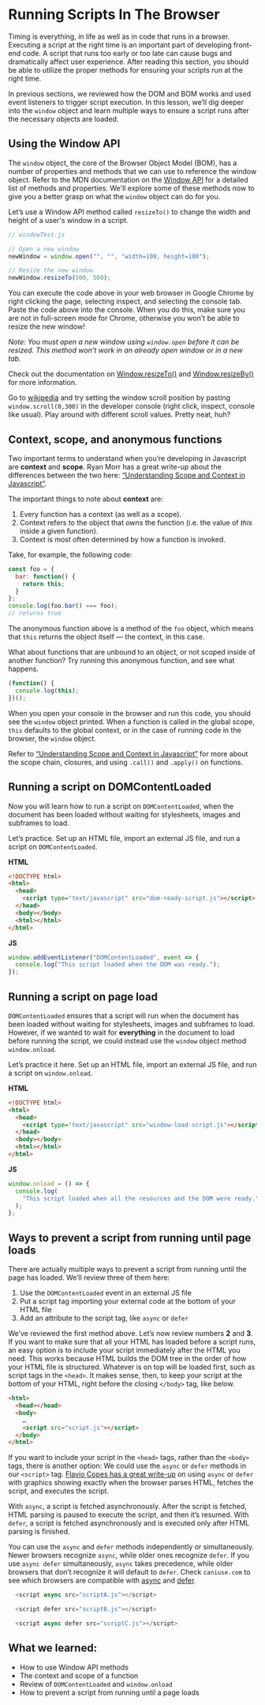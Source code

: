# Running Scripts In The Browser

Timing is everything, in life as well as in code that runs in a browser.
Executing a script at the right time is an important part of developing
front-end code. A script that runs too early or too late can cause bugs and
dramatically affect user experience. After reading this section, you should be
able to utilize the proper methods for ensuring your scripts run at the right
time.

In previous sections, we reviewed how the DOM and BOM works and used event
listeners to trigger script execution. In this lesson, we’ll dig deeper into the
`window` object and learn multiple ways to ensure a script runs after the
necessary objects are loaded.

## Using the Window API

The `window` object, the core of the Browser Object Model (BOM), has a number of
properties and methods that we can use to reference the window object. Refer to
the MDN documentation on the [Window API][1] for a detailed list of methods and
properties. We'll explore some of these methods now to give you a better grasp
on what the `window` object can do for you.

Let’s use a Window API method called `resizeTo()` to change the width and height
of a user's window in a script.

```js
// windowTest.js

// Open a new window
newWindow = window.open("", "", "width=100, height=100");

// Resize the new window
newWindow.resizeTo(500, 500);
```

You can execute the code above in your web browser in Google Chrome by right
clicking the page, selecting inspect, and selecting the console tab. Paste the
code above into the console. When you do this, make sure you are not in
full-screen mode for Chrome, otherwise you won't be able to resize the new
window!

_Note: You must open a new window using `window.open` before it can be resized.
This method won’t work in an already open window or in a new tab._

Check out the documentation on [Window.resizeTo()][2] and [Window.resizeBy()][3]
for more information.

Go to [wikipedia][wikipedia] and try setting the window scroll position by
pasting `window.scroll(0,300)` in the developer console (right click, inspect,
console like usual). Play around with different scroll values. Pretty neat, huh?

## Context, scope, and anonymous functions

Two important terms to understand when you’re developing in Javascript are
**context** and **scope**. Ryan Morr has a great write-up about the differences
between the two here: [“Understanding Scope and Context in Javascript”][4].

The important things to note about **context** are:

1. Every function has a context (as well as a scope).
2. Context refers to the object that _owns_ the function (i.e. the value of
   _this_ inside a given function).
3. Context is most often determined by how a function is invoked.

Take, for example, the following code:

```js
const foo = {
  bar: function() {
    return this;
  }
};
console.log(foo.bar() === foo);
// returns true
```

The anonymous function above is a method of the `foo` object, which means that
`this` returns the object itself — the context, in this case.

What about functions that are unbound to an object, or not scoped inside of
another function? Try running this anonymous function, and see what happens.

```js
(function() {
  console.log(this);
})();
```

When you open your console in the browser and run this code, you should see the
`window` object printed. When a function is called in the global scope, `this`
defaults to the global context, or in the case of running code in the browser,
the `window` object.

Refer to [“Understanding Scope and Context in Javascript”][4] for more about the
scope chain, closures, and using `.call()` and `.apply()` on functions.

## Running a script on DOMContentLoaded

Now you will learn how to run a script on `DOMContentLoaded`, when the
document has been loaded without waiting for stylesheets, images and subframes
to load.

Let’s practice. Set up an HTML file, import an external JS file,
and run a script on `DOMContentLoaded`.

**HTML**

```html
<!DOCTYPE html>
<html>
  <head>
    <script type="text/javascript" src="dom-ready-script.js"></script>
  </head>
  <body></body>
  <html></html>
</html>
```

**JS**

```js
window.addEventListener("DOMContentLoaded", event => {
  console.log("This script loaded when the DOM was ready.");
});
```

## Running a script on page load

`DOMContentLoaded` ensures that a script will run when the document has been
loaded without waiting for stylesheets, images and subframes to load. However,
if we wanted to wait for **everything** in the document to load before running
the script, we could instead use the `window` object method `window.onload`.

Let’s practice it here. Set up an HTML file, import an external JS file, and run
a script on `window.onload`.

**HTML**

```html
<!DOCTYPE html>
<html>
  <head>
    <script type="text/javascript" src="window-load-script.js"></script>
  </head>
  <body></body>
  <html></html>
</html>
```

**JS**

```js
window.onload = () => {
  console.log(
    "This script loaded when all the resources and the DOM were ready."
  );
};
```

## Ways to prevent a script from running until page loads

There are actually multiple ways to prevent a script from running until the page
has loaded. We’ll review three of them here:

1. Use the `DOMContentLoaded` event in an external JS file
2. Put a script tag importing your external code at the bottom of your HTML file
3. Add an attribute to the script tag, like `async` or `defer`

We’ve reviewed the first method above. Let’s now review numbers **2** and **3**.
If you want to make sure that all your HTML has loaded before a script runs, an
easy option is to include your script immediately after the HTML you need. This
works because HTML builds the DOM tree in the order of how your HTML file is
structured. Whatever is on top will be loaded first, such as script tags in the
`<head>`. It makes sense, then, to keep your script at the bottom of your HTML,
right before the closing `</body>` tag, like below.

```html
<html>
  <head></head>
  <body>
    …
    <script src="script.js"></script>
  </body>
</html>
```

If you want to include your script in the `<head>` tags, rather than the
`<body>` tags, there is another option: We could use the `async` or `defer`
methods in our `<script>` tag. [Flavio Copes has a great write-up][5] on using
`async` or `defer` with graphics showing exactly when the browser parses HTML,
fetches the script, and executes the script.

With `async`, a script is fetched asynchronously. After the script is fetched,
HTML parsing is paused to execute the script, and then it’s resumed. With
`defer`, a script is fetched asynchronously and is executed only after HTML
parsing is finished.

You can use the `async` and `defer` methods independently or simultaneously.
Newer browsers recognize `async`, while older ones recognize `defer`. If you use
`async defer` simultaneously, `async` takes precedence, while older browsers
that don’t recognize it will default to `defer`. Check `caniuse.com` to see
which browsers are compatible with [async][6] and [defer][7].

```js
  <script async src="scriptA.js"></script>

  <script defer src="scriptB.js"></script>

  <script async defer src="scriptC.js"></script>
```

## What we learned:

- How to use Window API methods
- The context and scope of a function
- Review of `DOMContentLoaded` and `window.onload`
- How to prevent a script from running until a page loads

[1]: https://developer.mozilla.org/en-US/docs/Web/API/Window
[2]: https://developer.mozilla.org/en-US/docs/Web/API/Window/resizeTo
[3]: https://developer.mozilla.org/en-US/docs/Web/API/Window/resizeby
[4]: http://ryanmorr.com/understanding-scope-and-context-in-javascript/
[5]: https://flaviocopes.com/javascript-async-defer/
[6]: https://caniuse.com/#search=async%20attribute%20for%20external%20scripts
[7]: https://caniuse.com/#search=defer%20attribute%20for%20external%20scripts
[wikipedia]: https://en.wikipedia.org/
